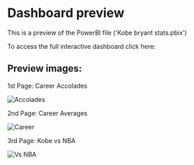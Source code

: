 # Dashboard preview

This is a preview of the PowerBI file ('Kobe bryant stats.pbix')

To access the full interactive dashboard click here:



## Preview images:

1st Page: Career Accolades

![Accolades](https://user-images.githubusercontent.com/72921465/115162733-c6cc5b80-a0ad-11eb-8da9-af64c0e6fd27.PNG)

2nd Page: Career Averages

![Career](https://user-images.githubusercontent.com/72921465/115162752-ec596500-a0ad-11eb-9063-3a6ae82b2c34.PNG)

3rd Page: Kobe vs NBA

![Vs NBA](https://user-images.githubusercontent.com/72921465/115162758-f8452700-a0ad-11eb-879e-354a8e691ed9.PNG)
